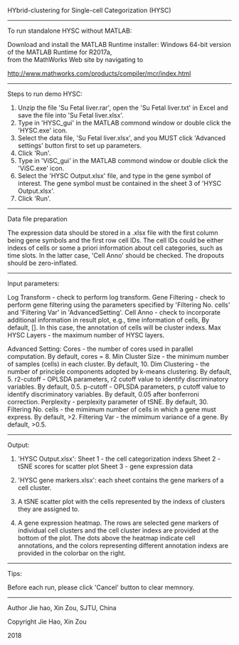 HYbrid-clustering for Single-cell Categorization (HYSC)

---------------------------------------------------------------------------------------------------------
To run standalone HYSC without MATLAB:

Download and install the MATLAB Runtime installer: Windows 64-bit version of the MATLAB Runtime for R2017a,  
from the MathWorks Web site by navigating to

   http://www.mathworks.com/products/compiler/mcr/index.html


---------------------------------------------------------------------------------------------------------
Steps to run demo HYSC:
1)  Unzip the file 'Su Fetal liver.rar', open the 'Su Fetal liver.txt' in Excel and save the file into 'Su Fetal liver.xlsx'.
2)  Type in 'HYSC_gui' in the MATLAB commond window or double click the 'HYSC.exe' icon.
3)  Select the data file, 'Su Fetal liver.xlsx', and you MUST click 'Advanced settings' button first to set up parameters.
4)  Click 'Run'.
5)  Type in 'ViSC_gui' in the MATLAB commond window or double click the 'ViSC.exe' icon.
6)  Select the 'HYSC Output.xlsx' file, and type in the gene symbol of interest. The gene symbol must be contained in the sheet 3 of 'HYSC Output.xlsx'.
7)  Click 'Run'.

---------------------------------------------------------------------------------------------------------
Data file preparation

The expression data should be stored in a .xlsx file with the first column being gene symbols and the first row cell IDs. 
The cell IDs could be either indexs of cells or some a priori information about cell categories, such as time slots. In the latter case, 'Cell Anno' should be checked.
The dropouts should be zero-inflated.

---------------------------------------------------------------------------------------------------------
Input parameters:

Log Transform            - check to perform log transform.
Gene Filtering           - check to perform gene filtering using the parameters specified by 'Filtering No. cells' and 'Filtering Var' in 'AdvancedSetting'.
Cell Anno                - check to incorporate additional information in result plot, e.g., time information of cells, 
                           By default, []. In this case, the annotation of cells will be cluster indexs.
Max HYSC Layers          - the maximum number of HYSC layers.

Advanced Setting:
Cores                    - the number of cores used in parallel computation. By default, cores = 8.
Min Cluster Size         - the minimum number of samples (cells) in each cluster. By default, 10.
Dim Clustering           - the number of principle components adopted by k-means clustering. By default, 5.
r2-cutoff                - OPLSDA parameters, r2 cutoff value to identify discriminatory variables. By default, 0.5.
p-cutoff                 - OPLSDA parameters, p cutoff value to identify discriminatory variables. By default, 0.05 after bonferroni correction.
Perplexity               - perplexity parameter of tSNE. By default, 30.
Filtering No. cells      - the mimimum number of cells in which a gene must express. By default, >2.
Filtering Var            - the mimimum variance of a gene. By default, >0.5.

---------------------------------------------------------------------------------------------------------
Output:
1) 'HYSC Output.xlsx':
Sheet 1 - the cell categorization indexs
Sheet 2 - tSNE scores for scatter plot
Sheet 3 - gene expression data

2) 'HYSC gene markers.xlsx': each sheet contains the gene markers of a cell cluster.

3) A tSNE scatter plot with the cells represented by the indexs of clusters they are assigned to.

4) A gene expression heatmap. The rows are selected gene markers of individual cell clusters and the cell cluster indexs are provided at the bottom of the plot.
The dots above the heatmap indicate cell annotations, and the colors representing different annotation indexs are provided in the colorbar on the right.

---------------------------------------------------------------------------------------------------------
Tips:

Before each run, please click 'Cancel' button to clear memnory.

---------------------------------------------------------------------------------------------------------


Author Jie hao, Xin Zou, SJTU, China

Copyright Jie Hao, Xin Zou

2018
